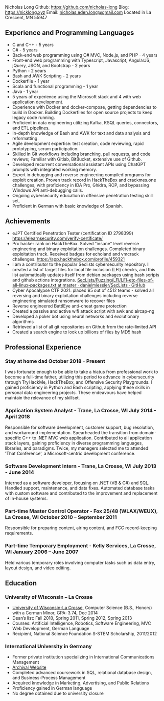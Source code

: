 
<link rel="stylesheet" type="text/css" href="resume.css">

<span class="name">Nicholas Long</span>
<span class="info">Github: https://github.com/nicholas-long</span>
<span class="info">Blog: https://nicklong.xyz</span>
<span class="info">Email: nicholas.eden.long@gmail.com</span>
<span class="info">Located in La Crescent, MN 55947</span>


## Experience and Programming Languages

- C and C++ - 5 years
- C# - 5 years
- Back-end web programming using C# MVC, Node.js, and PHP - 4 years
- Front-end web programming with Typescript, Javascript, AngularJS, jQuery, JSON, and Bootstrap - 2 years
- Python - 2 years
- Bash and AWK Scripting - 2 years
- Dockerfile - 1 year
- Scala and functional programming - 1 year
- Java - 1 year
- 5 years of experience using the Microsoft stack and 4 with web application development.
- Experience with Docker and docker-compose, getting dependencies to build in Docker. Building Dockerfiles for open source projects to keep legacy code running.
- Proficient in data engineering utilizing Kafka, KSQL queries, connectors, and ETL pipelines.
- In-depth knowledge of Bash and AWK for text and data analysis and reformatting.
- Agile development expertise: test creation, code reviewing, rapid prototyping, scrum participation.
- Skilled in Git workflows including branching, pull requests, and code reviews; Familiar with Gitlab, BitBucket, extensive use of Github.
- Developed recurrent conversational assistant APIs using ChatGPT prompts with integrated working memory.
- Expert in debugging and reverse engineering compiled programs for exploit creation. Proven track record in HackTheBox and crackmes.one challenges, with proficiency in IDA Pro, Ghidra, ROP, and bypassing Windows API anti-debugging calls.
- Ongoing cybersecurity education in offensive penetration testing skill set.
- Proficient in German with basic knowledge of Spanish.

## Achievements

- eJPT Certified Penetration Tester (certification ID 2798399) https://elearnsecurity.com/verify-certificate/
- Pro hacker rank on HackTheBox. Solved "insane" level reverse engineering and binary exploitation challenges. Completed binary exploitation track. Received badges for echoland and vmcrack challenges. https://app.hackthebox.com/profile/459321
- I am a contributor to the popular Seclists cybersecurity repository. I created a list of target files for local file inclusion (LFI) checks, and this list automatically updates itself from debian packages using bash scripts and github actions integrations. [SecLists/Fuzzing/LFI/LFI-etc-files-of-all-linux-packages.txt at master · danielmiessler/SecLists · GitHub](https://github.com/danielmiessler/SecLists/blob/master/Fuzzing/LFI/LFI-etc-files-of-all-linux-packages.txt)
- Cyber Apocalypse CTF 2021: placed 95 out of 4512 teams - solved all reversing and binary exploitation challenges including reverse engineering simulated ransomware to recover files
- Reverse engineered BattlEye anti-cheat game protection
- Created a passive and active wifi attack script with awk and aircap-ng
- Developed a poker bot using neural networks and evolutionary algorithms
- Retrieved a list of all git repositories on Github from the rate-limited API
- Created a search engine to look up billions of files by MD5 hash

## Professional Experience

### Stay at home dad <time> October 2018 - Present </time>

I was fortunate enough to be able to take a hiatus from professional work to become a full-time father, utilizing this period to advance in cybersecurity through TryHackMe, HackTheBox, and Offensive Security Playgrounds. I gained proficiency in Python and Bash scripting, applying these skills in personal data engineering projects. These endeavours have helped maintain the relevance of my skillset.

### Application System Analyst - Trane, La Crosse, WI <time> July 2014 - April 2018 </time>

Responsible for software development, customer support, bug resolution, and workaround implementation. Spearheaded the transition from domain-specific C++ to .NET MVC web application. Contributed to all application stack layers, gaining proficiency in diverse programming languages, libraries, and paradigms. Twice, my managers selected me to attended 'That Conference', a Microsoft-centric development conference.

### Software Development Intern - Trane, La Crosse, WI <time> July 2013 - June 2014 </time>

Interned as a software developer, focusing on .NET (VB & C#) and SQL. Handled support, maintenance, and data fixes. Automated database tasks with custom software and contributed to the improvement and replacement of in-house systems.

### Part-time Master Control Operator - Fox 25/48 (WLAX/WEUX), La Crosse, WI <time> October 2010 – September 2011 </time>

Responsible for preparing content, airing content, and FCC record-keeping requirements.

### Part-time Temporary Employment - Kelly Services, La Crosse, WI <time> January 2006 – June 2007 </time>

Held various temporary roles involving computer tasks such as data entry, layout design, and video editing.

## Education

### University of Wisconsin – La Crosse

- [University of Wisconsin-La Crosse](https://www.uwlax.edu/), Computer Science (B.S., Honors) with a German Minor, GPA: 3.74, Dec 2014
- Dean’s list: Fall 2010, Spring 2011, Spring 2012, Spring 2013
- Courses: Artificial Intelligence, Robotics, Software Engineering, MVC Web Development, German Language
- Recipient, National Science Foundation S-STEM Scholarship, 2011/2012

### International University in Germany

- Former private institution specializing in International Communications Management
- [Archival Website](https://web.archive.org/web/20220701043725/http://i-u.de/)
- Completed advanced coursework in SQL, relational database design, and Business-Process Management
- Acquired knowledge in Marketing, Advertising, and Public Relations
- Proficiency gained in German language
- No degree obtained due to university closure
